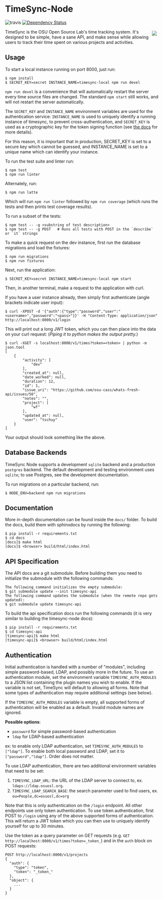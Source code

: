 TimeSync-Node
==============

![travis](https://travis-ci.org/osuosl/timesync-node.svg?branch=develop) [![Dependency Status](https://david-dm.org/osuosl/timesync-node.svg)](https://david-dm.org/osuosl/timesync-node)

<img align="right" style="padding: 5px;" src="/timesync-node.png?raw=true" />

TimeSync is the OSU Open Source Lab's time tracking system. It's designed to be
simple, have a sane API, and make sense while allowing users to track their
time spent on various projects and activities.

Usage
-----

To start a local instance running on port 8000, just run:

```
$ npm install
$ SECRET_KEY=secret INSTANCE_NAME=timesync-local npm run devel
```

``npm run devel`` is a convenience that will automatically restart the server
every time source files are changed. The standard ``npm start`` still works,
and will not restart the server automatically.

The ``SECRET_KEY`` and ``INSTANCE_NAME`` environment variables are used for
the authentication service: ``INSTANCE_NAME`` is used to uniquely identify a
running instance of timesync, to prevent cross-authentication, and
``SECRET_KEY`` is used as a cryptographic key for the token signing function
(see [the docs](https://github.com/osuosl/timesync) for more details).

For this reason, it is important that in production, SECRET_KEY is set to a
secure key which cannot be guessed, and INSTANCE_NAME is set to a unique name
which can identify your instance.

To run the test suite and linter run:

```
$ npm test
$ npm run linter
```

Alternately, run:

```
$ npm run latte
```

Which will run ``npm run linter`` followed by ``npm run coverage`` (which runs
the tests and then prints test coverage results).

To run a subset of the tests:

```
$ npm test -- -g <substring of test description>
$ npm test -- -g POST   # Runs all tests with POST in the `describe` or `it` strings
```

To make a quick request on the dev instance, first run the database migrations
and load the fixtures:

```
$ npm run migrations
$ npm run fixtures
```

Next, run the application:

```
$ SECRET_KEY=secret INSTANCE_NAME=timesync-local npm start
```

Then, in another terminal, make a request to the application with curl.

If you have a user instance already, then simply first authenticate (angle
brackets indicate user input):

```
$ curl -XPOST -d '{"auth":{"type":"password","user":"<username>","password":"<pass>"}}' -H "Content-Type: application/json" http://localhost:8000/v1/login
```

This will print out a long JWT token, which you can then place into the data on
your curl request:
(*Piping it to python makes the output pretty.*)

```
$ curl -XGET -s localhost:8000/v1/times?token=<token> | python -m json.tool
[
    {
        "activity": [
            "dev"
        ],
        "created_at": null,
        "date_worked": null,
        "duration": 12,
        "id": 1,
        "issue_uri": "https://github.com/osu-cass/whats-fresh-api/issues/56",
        "notes": "",
        "project": [
            "wf"
        ],
        "updated_at": null,
        "user": "tschuy"
    }
]

```

Your output should look something like the above.

Database Backends
-----------------

TimeSync Node supports a development ``sqlite`` backend and a production
``postgres`` backend. The default development and testing environment uses
``sqlite``; to use Postgres, see the development documentation.

To run migrations on a particular backend, run:

```
$ NODE_ENV=backend npm run migrations
```

Documentation
-------------

More in-depth documentation can be found inside the ``docs/`` folder. To build
the docs, build them with sphinxdocs by running the following:

```
$ pip install -r requirements.txt
$ cd docs
[docs]$ make html
[docs]$ <browser> build/html/index.html
```

API Specification
------------------

The API docs are a git submodule. Before building them you need to initialize
the submodule with the following commands:

```
The following command initializes the empty submodule:
$ git submodule update --init timesync-api
The following command updates the submodule (when the remote repo gets updated):
$ git submodule update timesync-api
```

To build the api specification docs run the following commands (it is very
similar to building the timesync-node docs):

```
$ pip install -r requirements.txt
$ cd timesync-api
[timesync-api]$ make html
[timesync-api]$ <browser> build/html/index.html
```

Authentication
--------------

Initial authentication is handled with a number of "modules", including simple
password-based, LDAP, and possibly more in the future. To use an authentication
module, set the environment variable ``TIMESYNC_AUTH_MODULES`` to a JSON list
containing the plugin names you wish to enable. If the variable is not set,
TimeSync will default to allowing all forms. Note that some types of
authentication may require additional settings (see below).

If the ``TIMESYNC_AUTH_MODULES`` variable is empty, all supported forms of
authentication will be enabled as a default. Invalid module names are ignored.

**Possible options**:
  * ``password`` for simple password-based authentication
  * ``ldap`` for LDAP-based authentication

ex: to enable only LDAP authentication, set ``TIMESYNC_AUTH_MODULES`` to
``["ldap"]``. To enable both local password and LDAP, set it to
``["password","ldap"]``. Order does not matter.

To use LDAP authentication, there are two additional environment variables that
need to be set:

1. ``TIMESYNC_LDAP_URL``: the URL of the LDAP server to connect to, ex.
  ``ldaps://ldap.osuosl.org``.
2. ``TIMESYNC_LDAP_SEARCH_BASE``: the search parameter used to find users,
  ex. ``ou=People,dc=osuosl,dc=org``

Note that this is only authentication on the ``/login`` endpoint. All other
endpoints use only token authentication. To use token authentication, first
POST to ``/login`` using any of the above supported forms of authentication.
This will return a JWT token which you can then use to uniquely identify
yourself for up to 30 minutes.

Use the token as a query parameter on GET requests (e.g. ``GET
http://localhost:8000/v1/times?token=_token_``) and in the ``auth`` block on
POST requests:

```
POST http://localhost:8000/v1/projects
{
  "auth": {
    "type": "token",
    "token": "_token_"
  },
  "object": {
    ...
  }
}
```
